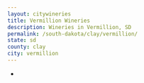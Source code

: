 ```yaml
---
layout: citywineries
title: Vermillion Wineries
description: Wineries in Vermillion, SD
permalink: /south-dakota/clay/vermillion/
state: sd
county: clay
city: vermillion
---
```

-
